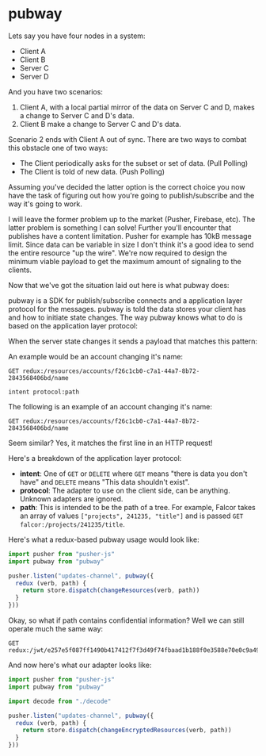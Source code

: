 # pubway

Lets say you have four nodes in a system:

  - Client A
  - Client B
  - Server C
  - Server D

And you have two scenarios:

  1. Client A, with a local partial mirror of the data on Server C and D, makes a change to Server C and D's data.
  2. Client B make a change to Server C and D's data.

Scenario 2 ends with Client A out of sync. There are two ways to combat this obstacle one of two ways:

  - The Client periodically asks for the subset or set of data. (Pull Polling)
  - The Client is told of new data. (Push Polling)

Assuming you've decided the latter option is the correct choice you now have the task of figuring out how you're going to publish/subscribe and the way it's going to work.

I will leave the former problem up to the market (Pusher, Firebase, etc). The latter problem is something I can solve! Further you'll encounter that publishes have a content limitation. Pusher for example has 10kB message limit. Since data can be variable in size I don't think it's a good idea to send the entire resource "up the wire". We're now required to design the minimum viable payload to get the maximum amount of signaling to the clients.

Now that we've got the situation laid out here is what pubway does:

pubway is a SDK for publish/subscribe connects and a application layer protocol for the messages. pubway is told the data stores your client has and how to initiate state changes. The way pubway knows what to do is based on the application layer protocol:

When the server state changes it sends a payload that matches this pattern:


An example would be an account changing it's name:

```
GET redux:/resources/accounts/f26c1cb0-c7a1-44a7-8b72-2843568406bd/name
```

```
intent protocol:path
```

The following is an example of an account changing it's name:

```
GET redux:/resources/accounts/f26c1cb0-c7a1-44a7-8b72-2843568406bd/name
```

Seem similar? Yes, it matches the first line in an HTTP request!

Here's a breakdown of the application layer protocol:

  - **intent**: One of `GET` or `DELETE` where `GET` means "there is data you don't have" and `DELETE` means "This data shouldn't exist".
  - **protocol**: The adapter to use on the client side, can be anything. Unknown adapters are ignored.
  - **path**: This is intended to be the path of a tree. For example, Falcor takes an array of values `["projects", 241235, "title"]` and is passed `GET falcor:/projects/241235/title`.

Here's what a redux-based pubway usage would look like:

``` javascript
import pusher from "pusher-js"
import pubway from "pubway"

pusher.listen("updates-channel", pubway({
  redux (verb, path) {
    return store.dispatch(changeResources(verb, path))
  }
}))
```

Okay, so what if path contains confidential information? Well we can still operate much the same way:

```
GET redux:/jwt/e257e5f087ff1490b417412f7f3d49f74fbaad1b188f0e3588e70e0c9a49cc7a
```

And now here's what our adapter looks like:

``` javascript
import pusher from "pusher-js"
import pubway from "pubway"

import decode from "./decode"

pusher.listen("updates-channel", pubway({
  redux (verb, path) {
    return store.dispatch(changeEncryptedResources(verb, path))
  }
}))
```


[BADGE_TRAVIS]: https://img.shields.io/travis/krainboltgreene/pubway.js.svg?maxAge=2592000&style=flat-square
[BADGE_VERSION]: https://img.shields.io/npm/v/pubway.svg?maxAge=2592000&style=flat-square
[BADGE_STABILITY]: https://img.shields.io/badge/stability-strong-green.svg?maxAge=2592000&style=flat-square
[BADGE_DEPENDENCY]: https://img.shields.io/david/krainboltgreene/pubway.js.svg?maxAge=2592000&style=flat-square
